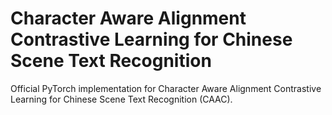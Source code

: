 # Character Aware Alignment Contrastive Learning for Chinese Scene Text Recognition

Official PyTorch implementation for Character Aware Alignment Contrastive Learning for Chinese Scene Text Recognition (CAAC).

